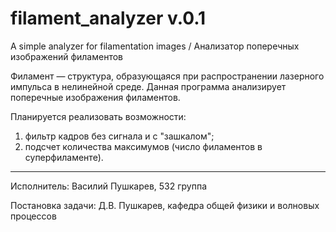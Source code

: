 # filament_analyzer v.0.1
A simple analyzer for filamentation images / Анализатор поперечных изображений филаментов

Филамент — структура, образующаяся при распространении лазерного импульса в нелинейной среде. Данная программа анализирует поперечные изображения филаментов. 

Планируетcя реализовать возможности:
1) фильтр кадров без сигнала и с "зашкалом";
2) подсчет количества максимумов (число филаментов в суперфиламенте).

----------------------------------------

Исполнитель: Василий Пушкарев, 532 группа

Постановка задачи: Д.В. Пушкарев, кафедра общей физики и волновых процессов
